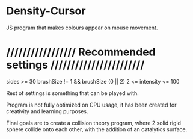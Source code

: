 # Density-Cursor
JS program that makes colours appear on mouse movement.

<h1>///////////////// Recommended settings ///////////////////////</h1>

sides >= 30
brushSize != 1 && brushSize (0 || 2)
2 <= intensity <= 100 

Rest of settings is something that can be played with.

Program is not fully optimized on CPU usage, it has been created for creativity and learning purposes.


Final goals are to create a collision theory program, where 2 solid rigid sphere collide onto each other, with the addition of an catalytics surface.

